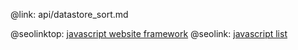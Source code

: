 @link: api/datastore_sort.md

@seolinktop: [javascript website framework](https://webix.com)
@seolink: [javascript list](https://webix.com/widget/list/)